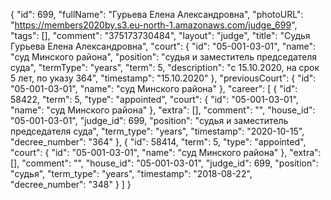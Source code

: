 {
    "id": 699,
    "fullName": "Гурьева Елена Александровна",
    "photoURL": "https://members2020by.s3.eu-north-1.amazonaws.com/judge_699",
    "tags": [],
    "comment": "375173730484",
    "layout": "judge",
    "title": "Судья Гурьева Елена Александровна",
    "court": {
        "id": "05-001-03-01",
        "name": "суд Минского района",
        "position": "судья и заместитель председателя суда",
        "termType": "years",
        "term": 5,
        "description": "c 15.10.2020, на срок 5 лет, по указу 364",
        "timestamp": "15.10.2020"
    },
    "previousCourt": {
        "id": "05-001-03-01",
        "name": "суд Минского района"
    },
    "career": [
        {
            "id": 58422,
            "term": 5,
            "type": "appointed",
            "court": {
                "id": "05-001-03-01",
                "name": "суд Минского района"
            },
            "extra": [],
            "comment": "",
            "house_id": "05-001-03-01",
            "judge_id": 699,
            "position": "судья и заместитель председателя суда",
            "term_type": "years",
            "timestamp": "2020-10-15",
            "decree_number": "364"
        },
        {
            "id": 58414,
            "term": 5,
            "type": "appointed",
            "court": {
                "id": "05-001-03-01",
                "name": "суд Минского района"
            },
            "extra": [],
            "comment": "",
            "house_id": "05-001-03-01",
            "judge_id": 699,
            "position": "судья",
            "term_type": "years",
            "timestamp": "2018-08-22",
            "decree_number": "348"
        }
    ]
}
